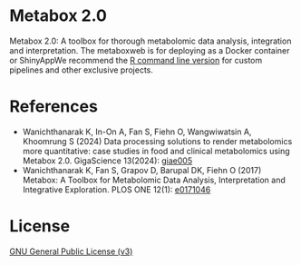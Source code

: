 # Metabox 2.0
Metabox 2.0: A toolbox for thorough metabolomic data analysis, integration and interpretation. The metaboxweb is for deploying as a Docker container or ShinyAppWe recommend the [R command line version](https://github.com/kwanjeeraw/metabox2) for custom pipelines and other exclusive projects.

References
=========
- Wanichthanarak K, In-On A, Fan S, Fiehn O, Wangwiwatsin A, Khoomrung S (2024) Data processing solutions to render metabolomics more quantitative: case studies in food and clinical metabolomics using Metabox 2.0. GigaScience 13(2024): [giae005](https://10.1093/gigascience/giae005)
- Wanichthanarak K, Fan S, Grapov D, Barupal DK, Fiehn O (2017) Metabox: A Toolbox for Metabolomic Data Analysis, Interpretation and Integrative Exploration. PLOS ONE 12(1): [e0171046](https://doi.org/10.1371/journal.pone.0171046)

License
=========
[GNU General Public License (v3)](https://github.com/kwanjeeraw/metabox2/blob/master/LICENSE)
